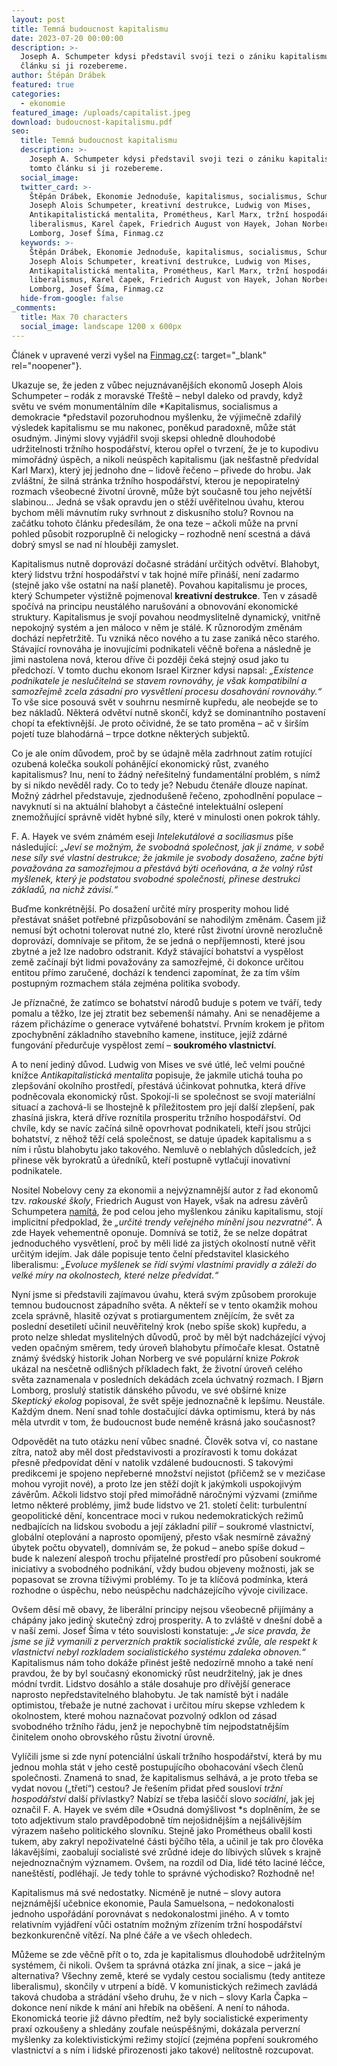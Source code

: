 ```yaml
---
layout: post
title: Temná budoucnost kapitalismu
date: 2023-07-20 00:00:00
description: >-
  Joseph A. Schumpeter kdysi představil svoji tezi o zániku kapitalismu. V tomto
  článku si ji rozebereme.
author: Štěpán Drábek
featured: true
categories:
  - ekonomie
featured_image: /uploads/capitalist.jpeg
download: budoucnost-kapitalismu.pdf
seo:
  title: Temná budoucnost kapitalismu
  description: >-
    Joseph A. Schumpeter kdysi představil svoji tezi o zániku kapitalismu. V
    tomto článku si ji rozebereme.
  social_image:
  twitter_card: >-
    Štěpán Drábek, Ekonomie Jednoduše, kapitalismus, socialismus, Schumpeter,
    Joseph Alois Schumpeter, kreativní destrukce, Ludwig von Mises,
    Antikapitalistická mentalita, Prométheus, Karl Marx, tržní hospodářství,
    liberalismus, Karel čapek, Friedrich August von Hayek, Johan Norberg,
    Lomborg, Josef Šíma, Finmag.cz
  keywords: >-
    Štěpán Drábek, Ekonomie Jednoduše, kapitalismus, socialismus, Schumpeter,
    Joseph Alois Schumpeter, kreativní destrukce, Ludwig von Mises,
    Antikapitalistická mentalita, Prométheus, Karl Marx, tržní hospodářství,
    liberalismus, Karel čapek, Friedrich August von Hayek, Johan Norberg,
    Lomborg, Josef Šíma, Finmag.cz
  hide-from-google: false
_comments:
  title: Max 70 characters
  social_image: landscape 1200 x 600px
---
```

Článek v upravené verzi vyšel na&nbsp;[Finmag.cz](https://finmag.penize.cz/spolecnost/443723-temna-budoucnost-kapitalismu-ceka-nas-po-letech-rustu-strmy-pad#rating){: target="_blank" rel="noopener"}.

Ukazuje se, že jeden z vůbec nejuznávanějších ekonomů Joseph Alois Schumpeter – rodák z moravské Třeště – nebyl daleko od pravdy, když světu ve svém monumentálním díle *Kapitalismus, socialismus a demokracie&nbsp;*představil pozoruhodnou myšlenku, že výjimečně zdařilý výsledek kapitalismu se mu nakonec, poněkud paradoxně, může stát osudným. Jinými slovy vyjádřil svoji skepsi ohledně dlouhodobé udržitelnosti tržního hospodářství, kterou opřel o tvrzení, že je to kupodivu mimořádný úspěch, a nikoli neúspěch kapitalismu (jak nešťastně předvídal Karl Marx), který jej jednoho dne – lidově řečeno – přivede do hrobu. Jak zvláštní, že silná stránka tržního hospodářství, kterou je nepopiratelný rozmach všeobecné životní úrovně, může být současně tou jeho největší slabinou… Jedná se však opravdu jen o stěží uvěřitelnou úvahu, kterou bychom měli mávnutím ruky svrhnout z diskusního stolu? Rovnou na začátku tohoto článku předesílám, že ona teze – ačkoli může na první pohled působit rozporuplně či nelogicky – rozhodně není scestná a dává dobrý smysl se nad ní hlouběji zamyslet.

Kapitalismus nutně doprovází dočasné strádání určitých odvětví. Blahobyt, který lidstvu tržní hospodářství v tak hojné míře přináší, není zadarmo (stejně jako vše ostatní na naší planetě). Povahou kapitalismu je proces, který Schumpeter výstižně pojmenoval **kreativní destrukce**. Ten v zásadě spočívá na principu neustálého narušování a obnovování ekonomické struktury. Kapitalismus je svojí povahou neodmyslitelně dynamický, vnitřně nepokojný systém a jen máloco v něm je stálé. K různorodým změnám dochází nepřetržitě. Tu vzniká něco nového a tu zase zaniká něco starého. Stávající rovnováha je inovujícími podnikateli věčně bořena a následně je jimi nastolena nová, kterou dříve či později čeká stejný osud jako tu předchozí. V tomto duchu ekonom Israel Kirzner kdysi napsal: *„Existence podnikatele je neslučitelná se stavem rovnováhy, je však kompatibilní a samozřejmě zcela zásadní pro vysvětlení procesu dosahování rovnováhy.“* To vše sice posouvá svět v souhrnu nesmírně kupředu, ale neobejde se to bez nákladů. Některá odvětví nutně skončí, když se dominantního postavení chopí ta efektivnější. Je proto očividné, že se tato proměna – ač v širším pojetí tuze blahodárná – trpce dotkne některých subjektů.

Co je ale oním důvodem, proč by se údajně měla zadrhnout zatím rotující ozubená kolečka soukolí pohánějící ekonomický růst, zvaného kapitalismus? Inu, není to žádný neřešitelný fundamentální problém, s nímž by si nikdo nevěděl rady. Co to tedy je? Nebudu čtenáře dlouze napínat. Možný zádrhel představuje, zjednodušeně řečeno, zpohodlnění populace – navyknutí si na aktuální blahobyt a částečné intelektuální oslepení znemožňující správně vidět hybné síly, které v minulosti onen pokrok táhly.

F. A. Hayek ve svém známém eseji *Intelekutálové a sociliasmus* píše následující: *„Jeví se možným, že svobodná společnost, jak ji známe, v sobě nese síly své vlastní destrukce; že jakmile je svobody dosaženo, začne býti považována za samozřejmou a přestává býti oceňována, a že volný růst myšlenek, který je podstatou svobodné společnosti, přinese destrukci základů, na nichž závisí.“*

Buďme konkrétnější. Po dosažení určité míry prosperity mohou lidé přestávat snášet potřebné přizpůsobování se nahodilým změnám. Časem již nemusí být ochotni tolerovat nutné zlo, které růst životní úrovně nerozlučně doprovází, domnívaje se přitom, že se jedná o nepříjemnosti, které jsou zbytné a jež lze nadobro odstranit. Když stávající bohatství a vyspělost země začínají být lidmi považovány za samozřejmé, či dokonce určitou entitou přímo zaručené, dochází k tendenci zapomínat, že za tím vším postupným rozmachem stála zejména politika svobody.

Je příznačné, že zatímco se bohatství národů buduje s potem ve tváří, tedy pomalu a těžko, lze jej ztratit bez sebemenší námahy. Ani se nenadějeme a rázem přicházíme o generace vytvářené bohatství. Prvním krokem je přitom zpochybnění základního stavebního kamene, instituce, jejíž zdárné fungování předurčuje vyspělost zemí – **soukromého vlastnictví**.

A to není jediný důvod. Ludwig von Mises ve své útlé, leč velmi poučné knížce *Antikapitalistická mentalita* popisuje, že jakmile utichá touha po zlepšování okolního prostředí, přestává účinkovat pohnutka, která dříve podněcovala ekonomický růst. Spokojí-li se společnost se svojí materiální situací a zachová-li se lhostejně k příležitostem pro její další zlepšení, pak zhasíná jiskra, která dříve roznítila prosperitu tržního hospodářství. Od chvíle, kdy se navíc začíná silně opovrhovat podnikateli, kteří jsou strůjci bohatství, z něhož těží celá společnost, se datuje úpadek kapitalismu a s ním i růstu blahobytu jako takového. Nemluvě o neblahých důsledcích, jež přinese věk byrokratů a úředníků, kteří postupně vytlačují inovativní podnikatele.

Nositel Nobelovy ceny za ekonomii a nejvýznamnější autor z řad ekonomů tzv. *rakouské školy*, Friedrich August von Hayek, však na adresu závěrů Schumpetera [namítá](https://studentsforlibertycz.cz/cesta-z-otroctvi-rozhovor-s-f-a-hayekem/), že pod celou jeho myšlenkou zániku kapitalismu, stojí implicitní předpoklad, že *„určité trendy veřejného mínění jsou nezvratné“*. A zde Hayek vehementně oponuje. Domnívá se totiž, že se nelze dopátrat jednoduchého vysvětlení, proč by měli lidé za jistých okolností nutně věřit určitým idejím. Jak dále popisuje tento čelní představitel klasického liberalismu: *„Evoluce myšlenek se řídí svými vlastními pravidly a záleží do velké míry na okolnostech, které nelze předvídat.“*

Nyní jsme si představili zajímavou úvahu, která svým způsobem prorokuje temnou budoucnost západního světa. A někteří se v tento okamžik mohou zcela správně, hlasitě ozývat s protiargumentem znějícím, že svět za poslední desetiletí učinil neuvěřitelný krok (nebo spíše skok) kupředu, a proto nelze shledat myslitelných důvodů, proč by měl být nadcházející vývoj veden opačným směrem, tedy úroveň blahobytu přímočaře klesat. Ostatně známý švédský historik Johan Norberg ve své populární knize *Pokrok* ukázal na nesčetně odlišných příkladech fakt, že životní úroveň celého světa zaznamenala v posledních dekádách zcela úchvatný rozmach. I Bjørn Lomborg, proslulý statistik dánského původu, ve své obšírné knize *Skeptický ekolog* popisoval, že svět spěje jednoznačně k lepšímu. Neustále. Každým dnem. Není snad tohle dostačující dávka optimismu, která by nás měla utvrdit v tom, že budoucnost bude neméně krásná jako současnost?

Odpovědět na tuto otázku není vůbec snadné. Člověk sotva ví, co nastane zítra, natož aby měl dost představivosti a prozíravosti k tomu dokázat přesně předpovídat dění v natolik vzdálené budoucnosti. S takovými predikcemi je spojeno nepřeberné množství nejistot (přičemž se v mezičase mohou vyrojit nové), a proto lze jen stěží dojít k jakýmkoli uspokojivým závěrům. Ačkoli lidstvo stojí před mimořádně náročnými výzvami (zmiňme letmo některé problémy, jimž bude lidstvo ve 21. století čelit: turbulentní geopolitické dění, koncentrace moci v rukou nedemokratických režimů nedbajících na lidskou svobodu a její základní pilíř – soukromé vlastnictví, globální oteplování a naprosto opomíjený, přesto však nesmírně závažný úbytek počtu obyvatel), domnívám se, že pokud – anebo spíše dokud – bude k nalezení alespoň trochu přijatelné prostředí pro působení soukromé iniciativy a svobodného podnikání, vždy budou objeveny možnosti, jak se popasovat se zrovna tíživými problémy. To je ta klíčová podmínka, která rozhodne o úspěchu, nebo neúspěchu nadcházejícího vývoje civilizace.

Ovšem děsí mě obavy, že liberální principy nejsou všeobecně přijímány a chápány jako jediný skutečný zdroj prosperity. A to zvláště v dnešní době a v naší zemi. Josef Šíma v této souvislosti konstatuje: *„Je sice pravda, že jsme se již vymanili z perverzních praktik socialistické zvůle, ale respekt k vlastnictví nebyl rozkladem socialistického systému zdaleka obnoven.“* Kapitalismus nám toho dokáže přinést ještě nedozírně mnoho a také není pravdou, že by byl současný ekonomický růst neudržitelný, jak je dnes módní tvrdit. Lidstvo dosáhlo a stále dosahuje pro dřívější generace naprosto nepředstavitelného blahobytu. Je tak namístě být i nadále optimistou, třebaže je nutné zachovat i určitou míru skepse vzhledem k okolnostem, které mohou naznačovat pozvolný odklon od zásad svobodného tržního řádu, jenž je nepochybně tím nejpodstatnějším činitelem onoho obrovského růstu životní úrovně.

Vylíčili jsme si zde nyní potenciální úskalí tržního hospodářství, která by mu jednou mohla stát v jeho cestě postupujícího obohacování všech členů společnosti. Znamená to snad, že kapitalismus selhává, a je proto třeba se vydat novou („třetí“) cestou? Je řešením přidat před sousloví *tržní hospodářství* další přívlastky? Nabízí se třeba lasiččí slovo *sociální*, jak jej označil F. A. Hayek ve svém díle *Osudná domýšlivost&nbsp;*s doplněním, že se toto adjektivum stalo pravděpodobně tím nejošidnějším a nejšálivějším výrazem našeho politického slovníku. Stejně jako Prométheus obalil kosti tukem, aby zakryl nepoživatelné části býčího těla, a učinil je tak pro člověka lákavějšími, zaobalují socialisté své zrůdné ideje do líbivých slůvek s krajně nejednoznačným významem. Ovšem, na rozdíl od Dia, lidé této laciné léčce, naneštěstí, podléhají. Je tedy tohle to správné východisko? Rozhodně ne!

Kapitalismus má své nedostatky. Nicméně je nutné – slovy autora nejznámější učebnice ekonomie, Paula Samuelsona, – nedokonalosti jednoho uspořádání porovnávat s nedokonalostmi jiného. A v tomto relativním vyjádření vůči ostatním možným zřízením tržní hospodářství bezkonkurenčně vítězí. Na plné čáře a ve všech ohledech.

Můžeme se zde věčně přít o to, zda je kapitalismus dlouhodobě udržitelným systémem, či nikoli. Ovšem ta správná otázka zní jinak, a sice – jaká je alternativa? Všechny země, které se vydaly cestou socialismu (tedy antiteze liberalismu), skončily v utrpení a bídě. V komunistických režimech zavládá taková chudoba a strádání všeho druhu, že v nich – slovy Karla Čapka – dokonce není nikde k mání ani hřebík na oběšení. A není to náhoda. Ekonomická teorie již dávno předtím, než byly socialistické experimenty praxí ozkoušeny a shledány zoufale neúspěšnými, dokázala perverzní myšlenky za kolektivistickými režimy stojící (zejména popření soukromého vlastnictví a s ním i lidské přirozenosti jako takové) nelítostně rozcupovat.